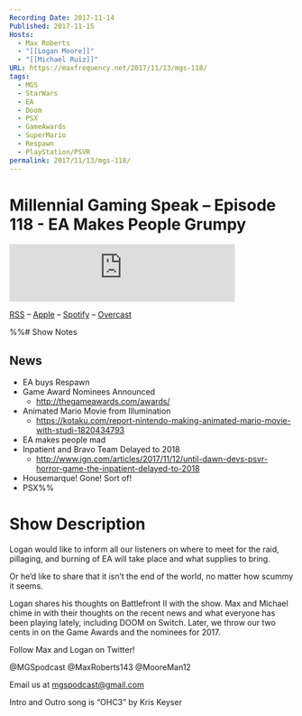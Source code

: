 ```yaml
---
Recording Date: 2017-11-14
Published: 2017-11-15
Hosts:
  - Max Roberts
  - "[[Logan Moore]]"
  - "[[Michael Ruiz]]"
URL: https://maxfrequency.net/2017/11/13/mgs-118/
tags:
  - MGS
  - StarWars
  - EA
  - Doom
  - PSX
  - GameAwards
  - SuperMario
  - Respawn
  - PlayStation/PSVR
permalink: 2017/11/13/mgs-118/
---
```

# Millennial Gaming Speak – Episode 118 - EA Makes People Grumpy

<iframe src="https://podcasters.spotify.com/pod/show/millennialgamingspeak/embed/episodes/Episode-118-EA-Makes-People-Grumpy-e1adhsr/a-a6ts442" height="102px" width="400px" frameborder="0" scrolling="no"></iframe>

[RSS](https://anchor.fm/s/74aa3858/podcast/rss) – [Apple](https://podcasts.apple.com/us/podcast/episode-3-gdc-wrap-up/id1000915981?i=1000542222515) – [Spotify](https://open.spotify.com/episode/7wePXT4Bt22LWifVLx3n8y) – [Overcast](https://overcast.fm/+EtIgeWxEU)

%%# Show Notes

## News

- EA buys Respawn
- Game Award Nominees Announced
	- http://thegameawards.com/awards/ 
- Animated Mario Movie from Illumination
	- https://kotaku.com/report-nintendo-making-animated-mario-movie-with-studi-1820434793 
- EA makes people mad
- Inpatient and Bravo Team Delayed to 2018
	- http://www.ign.com/articles/2017/11/12/until-dawn-devs-psvr-horror-game-the-inpatient-delayed-to-2018 
- Housemarque! Gone! Sort of!
- PSX%%
# Show Description

Logan would like to inform all our listeners on where to meet for the raid, pillaging, and burning of EA will take place and what supplies to bring.

Or he’d like to share that it isn’t the end of the world, no matter how scummy it seems.

Logan shares his thoughts on Battlefront II with the show. Max and Michael chime in with their thoughts on the recent news and what everyone has been playing lately, including DOOM on Switch. Later, we throw our two cents in on the Game Awards and the nominees for 2017.

Follow Max and Logan on Twitter!

@MGSpodcast
@MaxRoberts143
@MooreMan12

Email us at mgspodcast@gmail.com

Intro and Outro song is “OHC3” by Kris Keyser